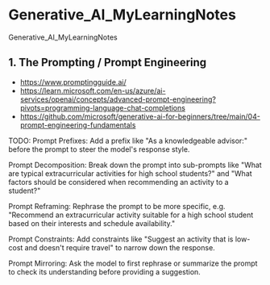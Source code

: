 # Generative_AI_MyLearningNotes
Generative_AI_MyLearningNotes


## 1. The Prompting / Prompt Engineering
- https://www.promptingguide.ai/
- https://learn.microsoft.com/en-us/azure/ai-services/openai/concepts/advanced-prompt-engineering?pivots=programming-language-chat-completions
- https://github.com/microsoft/generative-ai-for-beginners/tree/main/04-prompt-engineering-fundamentals


TODO:
Prompt Prefixes: Add a prefix like "As a knowledgeable advisor:" before the prompt to steer the model's response style.

Prompt Decomposition: Break down the prompt into sub-prompts like "What are typical extracurricular activities for high school students?" and "What factors should be considered when recommending an activity to a student?"

Prompt Reframing: Rephrase the prompt to be more specific, e.g. "Recommend an extracurricular activity suitable for a high school student based on their interests and schedule availability."

Prompt Constraints: Add constraints like "Suggest an activity that is low-cost and doesn't require travel" to narrow down the response.

Prompt Mirroring: Ask the model to first rephrase or summarize the prompt to check its understanding before providing a suggestion.
